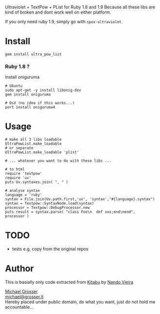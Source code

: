 Ultraviolet + TextPow + PList for Ruby 1.8 and 1.9
Because all these libs are kind of broken and dont work well on either platform.

If you only need ruby 1.9, simply go with `spox-ultraviolet`.

Install
=======
    gem install ultra_pow_list

### Ruby 1.8 ?
Install oniguruma

    # Ubuntu
    sudo apt-get -y install libonig-dev
    gem install oniguruma

    # OsX (no idea if this works...)
    port install oniguruma4

Usage
=====

    # make all 3 libs loadable
    UltraPowList.make_loadable
    # or separate
    UltraPowList.make_loadable 'plist'

    # ... whatever you want to do with these libs ...

    # to html
    require 'textpow'
    require 'uv'
    puts Uv.syntaxes.join( ", " )

    # analyse syntax
    language = 'ruby'
    syntax = File.join(Uv.path.first,'uv', 'syntax',"#{language}.syntax")
    syntax = Textpow::SyntaxNode.load(syntax)
    processor = Textpow::DebugProcessor.new
    puts result = syntax.parse( "class Foo\n  def xxx;end\nend",  processor )



TODO
====
 - tests e.g. copy from the original repos

Author
======
This is basially only code extracted from [Kitabu](https://github.com/fnando/kitabu)
 by [Nando Vieira](http://simplesideias.com.br/)

[Michael Grosser](http://grosser.it)<br/>
michael@grosser.it<br/>
Hereby placed under public domain, do what you want, just do not hold me accountable...
